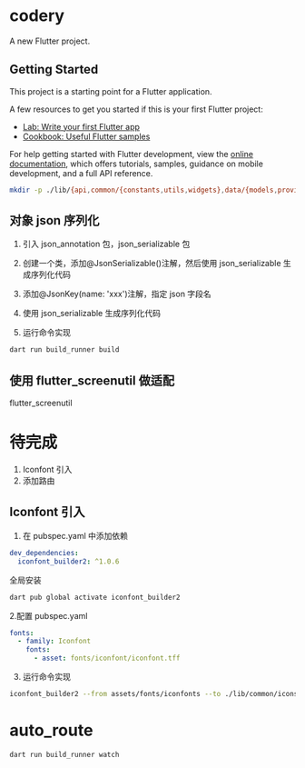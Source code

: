# codery

A new Flutter project.

## Getting Started

This project is a starting point for a Flutter application.

A few resources to get you started if this is your first Flutter project:

- [Lab: Write your first Flutter app](https://docs.flutter.dev/get-started/codelab)
- [Cookbook: Useful Flutter samples](https://docs.flutter.dev/cookbook)

For help getting started with Flutter development, view the
[online documentation](https://docs.flutter.dev/), which offers tutorials,
samples, guidance on mobile development, and a full API reference.

```bash
mkdir -p ./lib/{api,common/{constants,utils,widgets},data/{models,providers,repositories},routes,screens/{home,details},services}
```

## 对象 json 序列化

1. 引入 json_annotation 包，json_serializable 包

2. 创建一个类，添加@JsonSerializable()注解，然后使用 json_serializable 生成序列化代码
3. 添加@JsonKey(name: 'xxx')注解，指定 json 字段名
4. 使用 json_serializable 生成序列化代码
5. 运行命令实现

```bash
dart run build_runner build
```

## 使用 flutter_screenutil 做适配

flutter_screenutil

# 待完成

1. Iconfont 引入
2. 添加路由

## Iconfont 引入

1. 在 pubspec.yaml 中添加依赖

```yaml
dev_dependencies:
  iconfont_builder2: ^1.0.6
```

全局安装

```bash
dart pub global activate iconfont_builder2
```

2.配置 pubspec.yaml

```yaml
fonts:
  - family: Iconfont
    fonts:
      - asset: fonts/iconfont/iconfont.tff
```

3. 运行命令实现

```bash
iconfont_builder2 --from assets/fonts/iconfonts --to ./lib/common/icons/iconfont.dart
```

# auto_route

```
dart run build_runner watch
```
